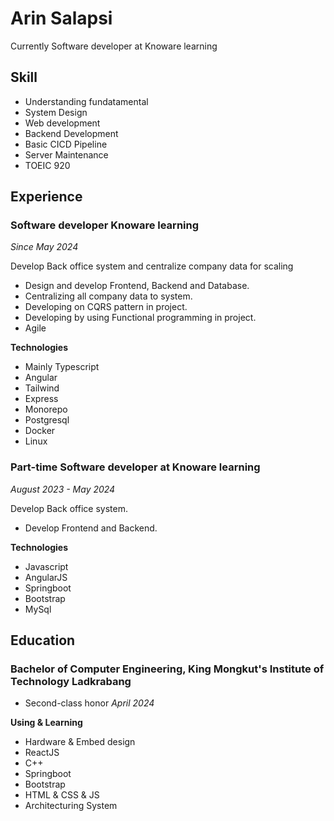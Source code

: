 # Arin Salapsi
Currently Software developer at Knoware learning

## Skill
- Understanding fundatamental
- System Design
- Web development
- Backend Development
- Basic CICD Pipeline
- Server Maintenance
- TOEIC 920

## Experience
### Software developer Knoware learning
_Since May 2024_

Develop Back office system and centralize company data for scaling
- Design and develop Frontend, Backend and Database.
- Centralizing all company data to system.
- Developing on CQRS pattern in project.
- Developing by using Functional programming in project.
- Agile
  
**Technologies**
- Mainly Typescript 
- Angular
- Tailwind
- Express
- Monorepo
- Postgresql
- Docker
- Linux

### Part-time Software developer at Knoware learning
_August 2023 - May 2024_

Develop Back office system.
- Develop Frontend and Backend.
  
**Technologies**
- Javascript
- AngularJS
- Springboot
- Bootstrap
- MySql


## Education
### Bachelor of Computer Engineering,  King Mongkut's Institute of Technology Ladkrabang
- Second-class honor
_April 2024_

**Using & Learning**
- Hardware & Embed design
- ReactJS
- C++ 
- Springboot
- Bootstrap
- HTML & CSS & JS
- Architecturing System




